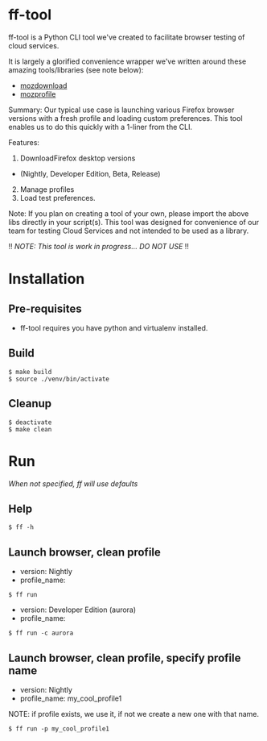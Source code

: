 # ff-tool
ff-tool is a Python CLI tool we've created to facilitate browser testing of
 cloud services.  

It is largely a glorified convenience wrapper we've written around these 
amazing tools/libraries (see note below):
* [mozdownload](https://github.com/mozilla/mozdownload)
* [mozprofile](https://github.com/mozilla/mozprofile)

Summary:
Our typical use case is launching various Firefox browser versions with a 
fresh profile and loading custom preferences. This tool enables us to do this
quickly with a 1-liner from the CLI.

Features:
1. DownloadFirefox desktop versions 
* (Nightly, Developer Edition, Beta, Release) 
2. Manage profiles 
3. Load test preferences.  

Note:
If you plan on creating a tool of your own, please import the above libs 
directly in your script(s). This tool was designed for convenience of our 
team for testing Cloud Services and not intended to be used as a library.


:bangbang: _NOTE: This tool is work in progress...  DO NOT USE_ :bangbang:


# Installation

## Pre-requisites
* ff-tool requires you have python and virtualenv installed.

## Build
```
$ make build
$ source ./venv/bin/activate
```

## Cleanup
```
$ deactivate
$ make clean 
```

# Run
_When not specified, ff will use defaults_

## Help 
```
$ ff -h
```

## Launch browser, clean profile

* version: Nightly
* profile_name: <random>
```
$ ff run
```

* version: Developer Edition (aurora) 
* profile_name: <random>
```
$ ff run -c aurora
```

## Launch browser, clean profile, specify profile name
* version: Nightly
* profile_name: my_cool_profile1

NOTE: if profile exists, we use it, if not we create a new one
with that name.

```
$ ff run -p my_cool_profile1
```
